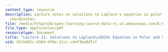 ```yaml
---
content_type: resource
description: Lecture notes on solutions to Laplace's equation in polar and spherical
  coordinates.
file: /media/https%3A/open-learning-course-data-rc.s3.amazonaws.com/6-641-electromagnetic-fields-forces-and-motion-spring-2005/d3cb482cb564df8a11ccc4ef3ba8d7cf_lecture11.pdf
file_type: application/pdf
resourcetype: Document
title: "Lecture 11: Solutions to Laplace\u2019s Equation in Polar and Spherical Coordinates"
uid: d3cb482c-b564-df8a-11cc-c4ef3ba8d7cf
---
```

